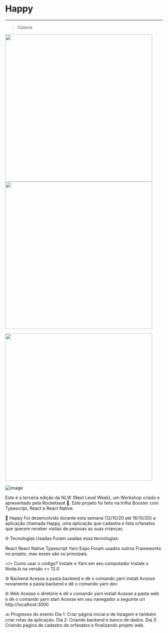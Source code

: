 <h1> Happy </h1>

<hr/>

> Galeria

<img src='https://user-images.githubusercontent.com/72042662/109531037-2aff7580-7a96-11eb-9f6e-6e7253da96b4.png' width='470px'/>  <img src='https://user-images.githubusercontent.com/72042662/109531381-93e6ed80-7a96-11eb-8fda-408420e75d0b.png' width='470px'/>

<img src='https://user-images.githubusercontent.com/72042662/109533563-21c3d800-7a99-11eb-9f9e-419e18180ab7.png' width='470px'/>


![image]()



Este é a terceira edição da NLW (Next Level Week), um Workshop criado e apresentado pela Rocketseat 💜. Este projeto foi feito na trilha Booster com Typescript, React e React Native.

👦 Happy
Foi desenvolvido durante esta semana (12/10/20 até 16/10/20) a aplicação chamada Happy, uma aplicação que cadastra e lista orfanatos que querem receber visitas de pessoas as suas crianças.

🌐 Tecnologias Usadas
Foram usadas essa tecnologias:

React
React Native
Typescript
Yarn
Expo
Foram usados outros Frameworks no projeto, mas esses são os principais.

</> Como usar o código?
Instale o Yarn em seu computador
Instale o NodeJs na versão >= 12.0

⚙️ Backend
Acesse a pasta backend e dê o comando yarn install
Acesse novamente a pasta backend e dê o comando yarn dev

🌐 Web
Acesse o diretório e dê o comando yarn install
Acesse a pasta web e dê o comando yarn start
Acesse em seu navegador a seguinte url http://localhost:3000

🔜 Progresso do evento
 Dia 1: Criar página inicial e de listagem e também criar rotas da aplicação.
 Dia 2: Criando backend e banco de dados.
 Dia 3: Criando página de cadastro de orfanatos e finalizando projeto web.
